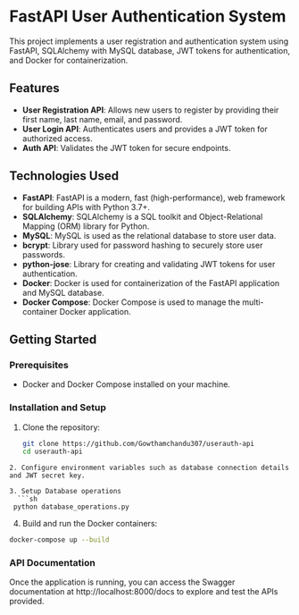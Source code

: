 # FastAPI User Authentication System

This project implements a user registration and authentication system using FastAPI, SQLAlchemy with MySQL database, JWT tokens for authentication, and Docker for containerization.

## Features

- **User Registration API**: Allows new users to register by providing their first name, last name, email, and password.
- **User Login API**: Authenticates users and provides a JWT token for authorized access.
- **Auth API**: Validates the JWT token for secure endpoints.

## Technologies Used

- **FastAPI**: FastAPI is a modern, fast (high-performance), web framework for building APIs with Python 3.7+.
- **SQLAlchemy**: SQLAlchemy is a SQL toolkit and Object-Relational Mapping (ORM) library for Python.
- **MySQL**: MySQL is used as the relational database to store user data.
- **bcrypt**: Library used for password hashing to securely store user passwords.
- **python-jose**: Library for creating and validating JWT tokens for user authentication.
- **Docker**: Docker is used for containerization of the FastAPI application and MySQL database.
- **Docker Compose**: Docker Compose is used to manage the multi-container Docker application.


## Getting Started

### Prerequisites

- Docker and Docker Compose installed on your machine.

### Installation and Setup

1. Clone the repository:

   ```sh
   git clone https://github.com/Gowthamchandu307/userauth-api
   cd userauth-api
  ```
2. Configure environment variables such as database connection details and JWT secret key.

3. Setup Database operations
    ```sh
   python database_operations.py
   ```

4. Build and run the Docker containers:

```sh
docker-compose up --build
```
### API Documentation
Once the application is running, you can access the Swagger documentation at http://localhost:8000/docs to explore and test the APIs provided.





